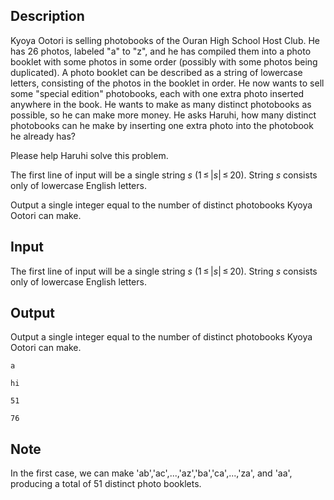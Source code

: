 ## Description

<div><p>Kyoya Ootori is selling photobooks of the Ouran High School Host Club. He has 26 photos, labeled "a" to "z", and he has compiled them into a photo booklet with some photos in some order (possibly with some photos being duplicated). A photo booklet can be described as a string of lowercase letters, consisting of the photos in the booklet in order. He now wants to sell some "special edition" photobooks, each with one extra photo inserted anywhere in the book. He wants to make as many distinct photobooks as possible, so he can make more money. He asks Haruhi, how many distinct photobooks can he make by inserting one extra photo into the photobook he already has?</p><p>Please help Haruhi solve this problem.</p></div><div class="input-specification"><p>The first line of input will be a single string <span class="tex-span"><i>s</i></span> (<span class="tex-span">1 ≤ |<i>s</i>| ≤ 20</span>). String <span class="tex-span"><i>s</i></span> consists only of lowercase English letters. </p></div><div class="output-specification"><p>Output a single integer equal to the number of distinct photobooks Kyoya Ootori can make.</p></div>

## Input

<p>The first line of input will be a single string <span class="tex-span"><i>s</i></span> (<span class="tex-span">1 ≤ |<i>s</i>| ≤ 20</span>). String <span class="tex-span"><i>s</i></span> consists only of lowercase English letters. </p>

## Output

<p>Output a single integer equal to the number of distinct photobooks Kyoya Ootori can make.</p>





```input1
a

```




```input2
hi

```




```output1
51

```




```output2
76

```



## Note

<p>In the first case, we can make '<span class="tex-font-style-tt">ab</span>','<span class="tex-font-style-tt">ac</span>',<span class="tex-span">...</span>,'<span class="tex-font-style-tt">az</span>','<span class="tex-font-style-tt">ba</span>','<span class="tex-font-style-tt">ca</span>',<span class="tex-span">...</span>,'<span class="tex-font-style-tt">za</span>', and '<span class="tex-font-style-tt">aa</span>', producing a total of 51 distinct photo booklets. </p>
